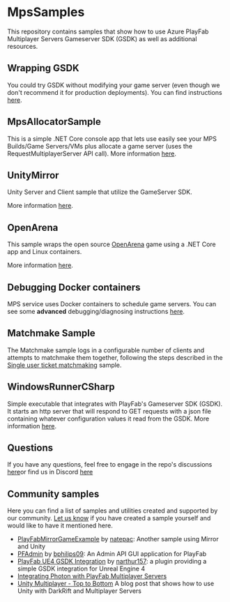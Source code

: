 # MpsSamples

This repository contains samples that show how to use Azure PlayFab Multiplayer Servers Gameserver SDK (GSDK) as well as additional resources.

## Wrapping GSDK

You could try GSDK without modifying your game server (even though we don't recommend it for production deployments). You can find instructions [here](wrappingGSDK/README.md).

## MpsAllocatorSample

This is a simple .NET Core console app that lets use easily see your MPS Builds/Game Servers/VMs plus allocate a game server (uses the RequestMultiplayerServer API call). More information [here](MpsAllocatorSample/README.md).

## UnityMirror

Unity Server and Client sample that utilize the GameServer SDK.

More information [here](UnityMirror/README.md).

## OpenArena

This sample wraps the open source [OpenArena](https://openarena.fandom.com/wiki/Main_Page) game using a .NET Core app and Linux containers.

More information [here](openarena/README.md).

## Debugging Docker containers

MPS service uses Docker containers to schedule game servers. You can see some **advanced** debugging/diagnosing instructions [here](./Debugging.md).

## Matchmake Sample

The Matchmake sample logs in a configurable number of clients and attempts to matchmake them together, following the steps described in the [Single user ticket matchmaking](https://docs.microsoft.com/gaming/playfab/features/multiplayer/matchmaking/quickstart#single-user-ticket-matchmaking) sample.

## WindowsRunnerCSharp

Simple executable that integrates with PlayFab's Gameserver SDK (GSDK). It starts an http server that will respond to GET requests with a json file containing whatever configuration values it read from the GSDK. More information [here](WindowsRunnerCSharp/README.md).

## Questions

If you have any questions, feel free to engage in the repo's discussions [here](https://github.com/PlayFab/MpsSamples/discussions)or find us in Discord [here](https://discord.com/invite/gamestack)

## Community samples

Here you can find a list of samples and utilities created and supported by our community. [Let us know](https://github.com/PlayFab/gsdkSamples/issues) if you have created a sample yourself and would like to have it mentioned here.

- [PlayFabMirrorGameExample](https://github.com/natepac/playfabmirrorgameexample) by [natepac](https://github.com/natepac): Another sample using Mirror and Unity
- [PFAdmin](https://github.com/bphillips09/PFAdmin) by [bphilips09](https://github.com/bphillips09): An Admin API GUI application for PlayFab
- [PlayFab UE4 GSDK Integration](https://github.com/narthur157/playfab-gsdk-ue4) by [narthur157](https://github.com/narthur157): a plugin providing a simple GSDK integration for Unreal Engine 4
- [Integrating Photon with PlayFab Multiplayer Servers](https://doc.photonengine.com/en-us/bolt/current/demos-and-tutorials/playfab-integration/overview)
- [Unity Multiplayer - Top to Bottom](https://dev.to/robodoig/unity-multiplayer-bottom-to-top-46cj) A blog post that shows how to use Unity with DarkRift and Multiplayer Servers
